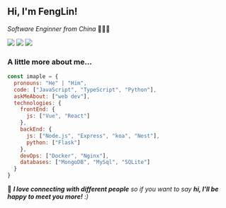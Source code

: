 ## Hi, I'm FengLin!

*Software Enginner from China* 👨🏽‍💻

![](https://visitor-badge.glitch.me/badge?page_id=iMaple.iMaple) ![](https://img.shields.io/github/followers/iMaple) ![](https://img.shields.io/website?url=https%3A%2F%2Fblog.imaple.net%2F)

### A little more about me...

```javascript
const imaple = {
  pronouns: "He" | "Him",
  code: ["JavaScript", "TypeScript", "Python"],
  askMeAbout: ["web dev"],
  technologies: {
    frontEnd: {
      js: ["Vue", "React"]
    },
    backEnd: {
      js: ["Node.js", "Express", "koa", "Nest"],
      python: ["Flask"]
    },
    devOps: ["Docker", "Nginx"],
    databases: ["MongoDB", "MySql", "SQLite"]
  }
}
```

🌱 <em><b>I love connecting with different people</b> so if you want to say <b>hi, I'll be happy to meet you more!</b> :)</em>
